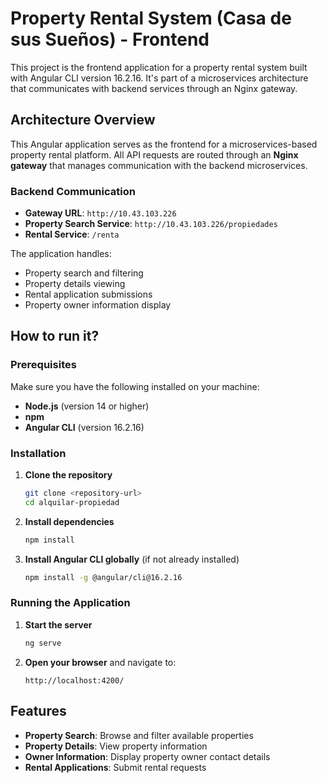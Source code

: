 # Property Rental System (Casa de sus Sueños) - Frontend

This project is the frontend application for a property rental system built with Angular CLI version 16.2.16. It's part of a microservices architecture that communicates with backend services through an Nginx gateway.

## Architecture Overview

This Angular application serves as the frontend for a microservices-based property rental platform. All API requests are routed through an **Nginx gateway** that manages communication with the backend microservices.

### Backend Communication
- **Gateway URL**: `http://10.43.103.226`
- **Property Search Service**: `http://10.43.103.226/propiedades`
- **Rental Service**: `/renta`

The application handles:
- Property search and filtering
- Property details viewing
- Rental application submissions
- Property owner information display

## How to run it?

### Prerequisites
Make sure you have the following installed on your machine:
- **Node.js** (version 14 or higher)
- **npm**
- **Angular CLI** (version 16.2.16)

### Installation

1. **Clone the repository**
   ```bash
   git clone <repository-url>
   cd alquilar-propiedad
   ```

2. **Install dependencies**
   ```bash
   npm install
   ```

3. **Install Angular CLI globally** (if not already installed)
   ```bash
   npm install -g @angular/cli@16.2.16
   ```

### Running the Application

1. **Start the server**
   ```bash
   ng serve
   ```

2. **Open your browser** and navigate to:
   ```
   http://localhost:4200/
   ```

## Features

- **Property Search**: Browse and filter available properties
- **Property Details**: View property information
- **Owner Information**: Display property owner contact details
- **Rental Applications**: Submit rental requests
